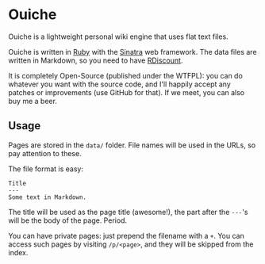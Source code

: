 Ouiche
======

Ouiche is a lightweight personal wiki engine that uses flat text files.

Ouiche is written in [Ruby][1] with the [Sinatra][2] web framework. The data
files are written in Markdown, so you need to have [RDiscount][3].

It is completely Open-Source (published under the WTFPL): you can do whatever
you want with the source code, and I'll happily accept any patches or
improvements (use GitHub for that). If we meet, you can also buy me a beer.

[1]: http://ruby-lang.org/
[2]: http://sinatra.github.com/
[3]: http://github.com/rtomayko/rdiscount

## Usage #######################################################################

Pages are stored in the `data/` folder. File names will be used in the URLs, so
pay attention to these.

The file format is easy:

    Title
    ---
    Some text in Markdown.

The title will be used as the page title (awesome!), the part after the `---`'s
will be the body of the page. Period.

You can have private pages: just prepend the filename with a `+`. You can access
such pages by visiting `/p/<page>`, and they will be skipped from the index.
